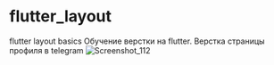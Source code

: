 # flutter_layout
flutter layout basics
Обучение верстки на flutter. Верстка страницы профиля в telegram
![Screenshot_112](https://github.com/memphis-cloud/flutter_layout/assets/79505122/04814862-1b97-4cf9-afdf-1faff0210628)
